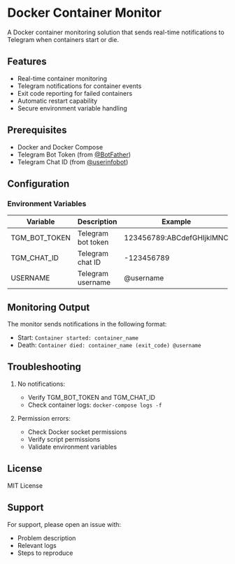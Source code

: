 # Docker Container Monitor

A Docker container monitoring solution that sends real-time notifications to Telegram when containers start or die.

## Features

- Real-time container monitoring
- Telegram notifications for container events
- Exit code reporting for failed containers
- Automatic restart capability
- Secure environment variable handling

## Prerequisites

- Docker and Docker Compose
- Telegram Bot Token (from [@BotFather](https://t.me/botfather))
- Telegram Chat ID (from [@userinfobot](https://t.me/userinfobot))

## Configuration

### Environment Variables

| Variable   | Description                | Example                    |
|-----------|----------------------------|----------------------------|
| TGM_BOT_TOKEN | Telegram bot token         | 123456789:ABCdefGHIjklMNO |
| TGM_CHAT_ID   | Telegram chat ID          | -123456789                |
| USERNAME  | Telegram username          | @username                 |

## Monitoring Output

The monitor sends notifications in the following format:

- Start: `Container started: container_name`
- Death: `Container died: container_name (exit_code) @username`

## Troubleshooting

1. No notifications:
    - Verify TGM_BOT_TOKEN and TGM_CHAT_ID
    - Check container logs: `docker-compose logs -f`

2. Permission errors:
    - Check Docker socket permissions
    - Verify script permissions
    - Validate environment variables

## License

MIT License

## Support

For support, please open an issue with:
- Problem description
- Relevant logs
- Steps to reproduce
